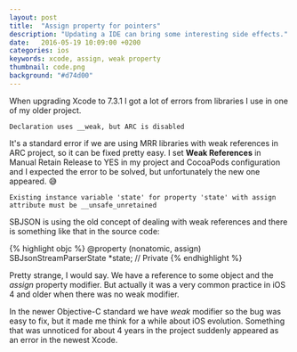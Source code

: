 ```yaml
---
layout: post
title:  "Assign property for pointers"
description: "Updating a IDE can bring some interesting side effects."
date:   2016-05-19 10:09:00 +0200
categories: ios
keywords: xcode, assign, weak property
thumbnail: code.png
background: "#d74d00"
---
```


When upgrading Xcode to 7.3.1 I got a lot of errors from libraries I use in one of my older project.

`Declaration uses __weak, but ARC is disabled`

It's a standard error if we are using MRR libraries with weak references in ARC project, so it can be fixed pretty easy. I set **Weak References** in Manual Retain Release to YES in my project and CocoaPods configuration and I expected the error to be solved, but unfortunately the new one appeared. 😅

`Existing instance variable 'state' for property 'state' with assign attribute must be __unsafe_unretained`

SBJSON is using the old concept of dealing with weak references and there is something like that in the source code:

{% highlight objc %}
@property (nonatomic, assign)  SBJsonStreamParserState *state; // Private
{% endhighlight %}

Pretty strange, I would say. We have a reference to some object and the *assign* property modifier. But actually it was a very common practice in iOS 4 and older when there was no weak modifier.

In the newer Objective-C standard we have *weak* modifier so the bug was easy to fix, but it made me think for a while about iOS evolution. Something that was unnoticed for about 4 years in the project suddenly appeared as an error in the newest Xcode.